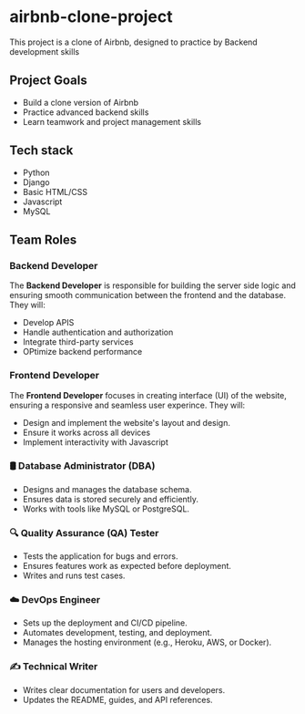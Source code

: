 # airbnb-clone-project
This project is a  clone of Airbnb, designed to practice by Backend development skills

## Project Goals
- Build a clone version of Airbnb
- Practice advanced backend skills
- Learn teamwork and project management skills

## Tech stack
- Python
- Django
- Basic HTML/CSS
- Javascript
- MySQL

## Team Roles

### Backend Developer
The **Backend Developer** is responsible for building the server side logic and ensuring smooth communication between the frontend and the database. They will:
- Develop APIS
- Handle authentication and authorization
- Integrate third-party services
- OPtimize backend performance

### Frontend Developer
The **Frontend Developer**  focuses in creating interface (UI) of the website, ensuring a responsive and seamless user experince. They will:
- Design and implement the website's layout and design.
- Ensure it works across all devices
- Implement interactivity with Javascript

### 🛢️ Database Administrator (DBA)
- Designs and manages the database schema.
- Ensures data is stored securely and efficiently.
- Works with tools like MySQL or PostgreSQL.

### 🔍 Quality Assurance (QA) Tester
- Tests the application for bugs and errors.
- Ensures features work as expected before deployment.
- Writes and runs test cases.

### ☁️ DevOps Engineer
- Sets up the deployment and CI/CD pipeline.
- Automates development, testing, and deployment.
- Manages the hosting environment (e.g., Heroku, AWS, or Docker).

### ✍️ Technical Writer
- Writes clear documentation for users and developers.
- Updates the README, guides, and API references.


